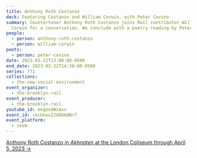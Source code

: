 ```yaml
---
title: Anthony Roth Costanzo
deck: Featuring Costanzo and William Corwin, with Peter Covino
summary: Countertenor Anthony Roth Costanzo joins Rail contributor William
  Corwin for a conversation. We conclude with a poetry reading by Peter Covino.
people:
  - person: anthony-roth-costanzo
  - person: william-corwin
poets:
  - person: peter-covino
date: 2023-03-21T13:00:00-0500
end_date: 2023-03-21T14:30:00-0500
series: 771
collections:
  - the-new-social-environment
event_organizer:
  - the-brooklyn-rail
event_producer:
  - the-brooklyn-rail
youtube_id: mngUxOWiAxs
event_id: recUnexZJU8O6NNr7
event_platform:
  - zoom
---
```

[Anthony Roth Costanzo in *Akhnaten* at the London Coliseum through April 5, 2023 →](https://www.eno.org/whats-on/akhnaten/)
